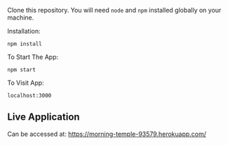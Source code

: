Clone this repository. You will need `node` and `npm` installed globally on your machine.  

Installation:


`npm install`  

To Start The App:

`npm start`  

To Visit App:

`localhost:3000`

## Live Application
Can be accessed at:
https://morning-temple-93579.herokuapp.com/

